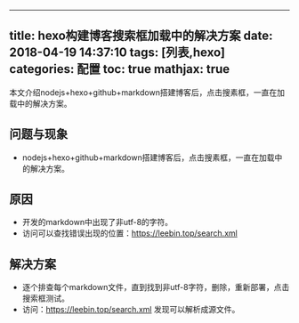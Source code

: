 
---
title: hexo构建博客搜索框加载中的解决方案
date: 2018-04-19 14:37:10
tags: [列表,hexo]
categories: 配置
toc: true
mathjax: true
---

本文介绍nodejs+hexo+github+markdown搭建博客后，点击搜素框，一直在加载中的解决方案。

<!-- more -->

## 问题与现象
- nodejs+hexo+github+markdown搭建博客后，点击搜素框，一直在加载中的解决方案。

## 原因
- 开发的markdown中出现了非utf-8的字符。
- 访问可以查找错误出现的位置：https://leebin.top/search.xml

## 解决方案
- 逐个排查每个markdown文件，直到找到非utf-8字符，删除，重新部署，点击搜索框测试。
- 访问：https://leebin.top/search.xml 发现可以解析成源文件。
